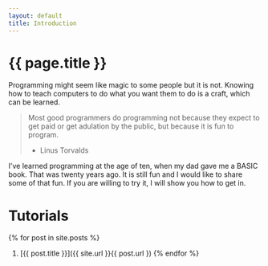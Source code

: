 ```yaml
---
layout: default
title: Introduction
---
```

# {{ page.title }}

Programming might seem like magic to some people but it is not. Knowing how to teach computers to do what you want them to do is a craft, which can be learned.

> Most good programmers do programming not because they expect to get paid or get adulation by the public, but because it is fun to program.
> - Linus Torvalds

I've learned programming at the age of ten, when my dad gave me a BASIC book. That was twenty years ago. It is still fun and I would like to share some of that fun. If you are willing to try it, I will show you how to get in.

# Tutorials
{% for post in site.posts %}
1. [{{ post.title }}]({{ site.url }}{{ post.url })
{% endfor %}
